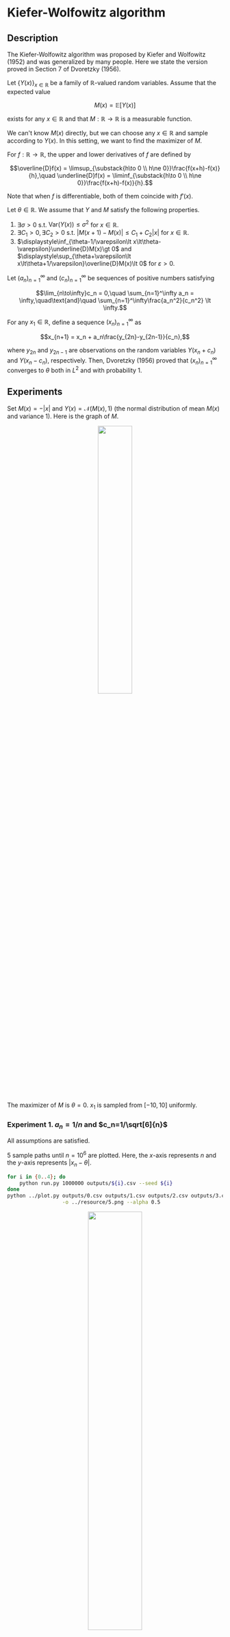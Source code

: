 # Kiefer-Wolfowitz algorithm

## Description
The Kiefer-Wolfowitz algorithm was proposed by Kiefer and Wolfowitz (1952) and was generalized by many people. Here we state the version proved in Section 7 of Dvoretzky (1956).

Let $\lbrace Y(x)\rbrace_{x\in\mathbb{R}}$ be a family of $\mathbb{R}$-valued random variables.
Assume that the expected value

```math
M(x) = \mathbb{E}\lbrack Y(x)\rbrack
```

exists for any $x\in\mathbb{R}$ and that $M:\mathbb{R}\to\mathbb{R}$ is a measurable function.

We can't know $M(x)$ directly, but we can choose any $x\in\mathbb{R}$ and sample according to $Y(x)$.
In this setting, we want to find the maximizer of $M$.

For $f:\mathbb{R}\to\mathbb{R}$, the upper and lower derivatives of $f$ are defined by

```math
\overline{D}f(x) = \limsup_{\substack{h\to 0 \\ h\ne 0}}\frac{f(x+h)-f(x)}{h},\quad
\underline{D}f(x) = \liminf_{\substack{h\to 0 \\ h\ne 0}}\frac{f(x+h)-f(x)}{h}.
```

Note that when $f$ is differentiable, both of them coincide with $f'(x)$.

Let $\theta\in\mathbb{R}$. We assume that $Y$ and $M$ satisfy the following properties.
1. $\exists\sigma\gt 0$ s.t. $\mathrm{Var}(Y(x))\le\sigma^2$ for $x\in\mathbb{R}$.
1. $\exists C_1\gt 0,\exists C_2\gt 0$ s.t. $|M(x+1)-M(x)|\le C_1+C_2|x|$ for $x\in\mathbb{R}$.
1. $\displaystyle\inf_{\theta-1/\varepsilon\lt x\lt\theta-\varepsilon}\underline{D}M(x)\gt 0$ and $\displaystyle\sup_{\theta+\varepsilon\lt x\lt\theta+1/\varepsilon}\overline{D}M(x)\lt 0$ for $\varepsilon>0$.

Let $(a_n)_{n=1}^\infty$ and $(c_n) _ {n=1}^\infty$ be sequences of positive numbers satisfying

```math
\lim_{n\to\infty}c_n = 0,\quad
\sum_{n=1}^\infty a_n = \infty,\quad\text{and}\quad
\sum_{n=1}^\infty\frac{a_n^2}{c_n^2} \lt \infty.
```

For any $x_1\in\mathbb{R}$, define a sequence $(x_n)_{n=1}^\infty$ as

```math
x_{n+1} = x_n + a_n\frac{y_{2n}-y_{2n-1}}{c_n},
```

where $y_{2n}$ and $y_{2n-1}$ are observations on the random variables $Y(x_n+c_n)$ and $Y(x_n-c_n)$, respectively.
Then, Dvoretzky (1956) proved that $(x_n)_{n=1}^\infty$ converges to $\theta$ both in $L^2$ and with probability $1$.

## Experiments
Set $M(x)=-|x|$ and $Y(x)=\mathcal{N}(M(x),1)$ (the normal distribution of mean $M(x)$ and variance $1$). Here is the graph of $M$.
<div align="center">
    <img src="../resource/M3.png" width="40%">
</div>

The maximizer of $M$ is $\theta=0$. $x_1$ is sampled from $[-10,10]$ uniformly.

### Experiment 1. $a_n=1/n$ and $c_n=1/\sqrt[6]{n}$
All assumptions are satisfied.

$5$ sample paths until $n=10^6$ are plotted. Here, the $x$-axis represents $n$ and the $y$-axis represents $|x_n-\theta|$.
```bash
for i in {0..4}; do
    python run.py 1000000 outputs/${i}.csv --seed ${i}
done
python ../plot.py outputs/0.csv outputs/1.csv outputs/2.csv outputs/3.csv outputs/4.csv \
                  -o ../resource/5.png --alpha 0.5
```
<div align="center">
    <img src="../resource/5.png" width="50%">
</div>

Looks good.
All sample paths appear to converge to $\theta$.

### Experiment 2. $a_n=1/n$ and $c_n=0.01$
One of the assumption $\displaystyle\lim_{n\to\infty}c_n = 0$ does not hold.

```bash
for i in {0..4}; do
    python run.py 1000000 outputs/${i}.csv --step-coef-c 0.01 --step-power-c 0.0 --seed ${i}
done
python ../plot.py outputs/0.csv outputs/1.csv outputs/2.csv outputs/3.csv outputs/4.csv \
                  -o ../resource/6.png --alpha 1.0
```
<div align="center">
    <img src="../resource/6.png" width="50%">
</div>

Some sample paths converged somewhere different from $\theta$.

### Experiment 3. $a_n=1/n^{1.5}$ and $c_n=1/n^{0.5}$
One of the assumption $\displaystyle\sum_{n=1}^\infty a_n=\infty$ does not hold.

```bash
for i in {0..4}; do
    python run.py 1000000 outputs/${i}.csv --step-power-a 1.5 --step-power-c 0.5 --seed ${i}
done
python ../plot.py outputs/0.csv outputs/1.csv outputs/2.csv outputs/3.csv outputs/4.csv \
                  -o ../resource/7.png --alpha 1.0
```
<div align="center">
    <img src="../resource/7.png" width="50%">
</div>

Some sample paths converged somewhere too early. They could not reach to $\theta$.

### Experiment 4. $a_n=1/n$ and $c_n=1/n^{0.5}$
One of the assumption $\displaystyle\sum_{n=1}^\infty\frac{a_n^2}{c_n^2}\lt\infty$ does not hold.

```bash
for i in {0..4}; do
    python run.py 1000000 outputs/${i}.csv --step-power-c 0.5 --seed ${i}
done
python ../plot.py outputs/0.csv outputs/1.csv outputs/2.csv outputs/3.csv outputs/4.csv \
                  -o ../resource/8.png --alpha 0.5
```
<div align="center">
    <img src="../resource/8.png" width="50%">
</div>

All sample paths appear not to converge. The variance of $x_n$ is very large.

### Experiment 5. $M(x)=-x^2$, $a_n=1/n$, and $c_n=1/\sqrt[6]{n}$
All assumptions are satisfied.

```bash
sed -i '' 's/-np.abs(x)/-x\*\*2/g' run.py
for i in {0..4}; do
    python run.py 1000000 outputs/${i}.csv --seed ${i}
done
sed -i '' 's/-x\*\*2/-np.abs(x)/g' run.py
python ../plot.py outputs/0.csv outputs/1.csv outputs/2.csv outputs/3.csv outputs/4.csv \
                  -o ../resource/9.png --alpha 0.5
```
<div align="center">
    <img src="../resource/9.png" width="50%">
</div>

Looks good.

### Experiment 6. $M(x)=-|x|^3$, $a_n=1/n$, and $c_n=1/\sqrt[6]{n}$
Assumption 2 does not hold.

```bash
sed -i '' 's/-np.abs(x)/-np.abs(x)\*\*3/g' run.py
for i in {0..4}; do
    python run.py 10000 outputs/${i}.csv --seed ${i}
done
sed -i '' 's/-np.abs(x)\*\*3/-np.abs(x)/g' run.py
python ../plot.py outputs/0.csv outputs/1.csv outputs/2.csv outputs/3.csv outputs/4.csv \
                  -o ../resource/10.png --alpha 1.0
```
<div align="center">
    <img src="../resource/10.png" width="50%">
</div>

All sample paths diverged.
Constant $x_n$ values after some moment are caused by catastrophic cancellations. Actually, $y_{2n} = y_{2n-1}$ occured in the sense of double precision.

### Experiment 7. $M(x)=-|x|+2\cos x$, $a_n=1/n$, and $c_n=1/\sqrt[6]{n}$
Assumption 3 does not hold.
In fact, $M(x)$ has local maximums as shown in the following graph.
<div align="center">
    <img src="../resource/M4.png" width="40%">
</div>

```bash
sed -i '' 's/-np.abs(x)/-np.abs(x) + 2.0 \* np.cos(x)/g' run.py
for i in {0..4}; do
    python run.py 1000000 outputs/${i}.csv --seed ${i}
done
sed -i '' 's/-np.abs(x) + 2.0 \* np.cos(x)/-np.abs(x)/g' run.py
python ../plot.py outputs/0.csv outputs/1.csv outputs/2.csv outputs/3.csv outputs/4.csv \
                  -o ../resource/11.png --alpha 0.5
```
<div align="center">
    <img src="../resource/11.png" width="50%">
</div>

Some sample paths converged to one of the other local maximizers $\pm 11\pi/6$ of $M$.
